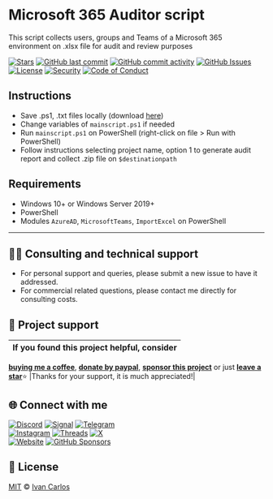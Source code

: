 # Microsoft 365 Auditor script
This script collects users, groups and Teams of a Microsoft 365 environment on .xlsx file for audit and review purposes

[![Stars](https://img.shields.io/github/stars/ivancarlosti/m365auditor?label=⭐%20Stars&color=gold&style=flat)](https://github.com/ivancarlosti/m365auditor/stargazers)
[![GitHub last commit](https://img.shields.io/github/last-commit/ivancarlosti/m365auditor?label=Last%20Commit)](https://github.com/ivancarlosti/m365auditor/commits)
[![GitHub commit activity](https://img.shields.io/github/commit-activity/m/ivancarlosti/m365auditor?label=Activity)](https://github.com/ivancarlosti/m365auditor/pulse)
[![GitHub Issues](https://img.shields.io/github/issues/ivancarlosti/m365auditor?label=Issues&color=orange)](https://github.com/ivancarlosti/m365auditor/issues)  
[![License](https://img.shields.io/github/license/ivancarlosti/m365auditor?label=License)](LICENSE)
[![Security](https://img.shields.io/badge/Security-View%20Here-purple)](https://github.com/ivancarlosti/m365auditor/security)
[![Code of Conduct](https://img.shields.io/badge/Code%20of%20Conduct-1.4-4baaaa)](https://github.com/ivancarlosti/m365auditor/tree/main?tab=coc-ov-file)

## Instructions
* Save .ps1, .txt files locally (download [here](https://github.com/ivancarlosti/m365auditor/zipball/master))
* Change variables of `mainscript.ps1` if needed
* Run `mainscript.ps1` on PowerShell (right-click on file > Run with PowerShell)
* Follow instructions selecting project name, option 1 to generate audit report and collect .zip file on `$destinationpath`

## Requirements
* Windows 10+ or Windows Server 2019+
* PowerShell
* Modules `AzureAD`, `MicrosoftTeams`, `ImportExcel` on PowerShell

---

## 🧑‍💻 Consulting and technical support
* For personal support and queries, please submit a new issue to have it addressed.
* For commercial related questions, please contact me directly for consulting costs. 

## 🩷 Project support
| If you found this project helpful, consider |
| :---: |
[**buying me a coffee**][buymeacoffee], [**donate by paypal**][paypal], [**sponsor this project**][sponsor] or just [**leave a star**](../..)⭐
|Thanks for your support, it is much appreciated!|

## 🌐 Connect with me
[![Discord](https://img.shields.io/badge/Discord-@ivancarlos.me-5865F2?logo=discord&logoColor=white)](https://discord.com/users/ivancarlos.me)
[![Signal](https://img.shields.io/badge/Signal-@ivancarlos.01-2592E9?logo=signal&logoColor=white)](https://icc.gg/-signal)
[![Telegram](https://img.shields.io/badge/Telegram-@ivancarlos-26A5E4?logo=telegram&logoColor=white)](https://t.me/ivancarlos)  
[![Instagram](https://img.shields.io/badge/Instagram-@ivancarlos-E4405F?logo=instagram&logoColor=white)](https://instagram.com/ivancarlos)
[![Threads](https://img.shields.io/badge/Threads-@ivancarlos-000000?logo=threads&logoColor=white)](https://threads.net/@ivancarlos)
[![X](https://img.shields.io/badge/X-@ivancarlos-000000?logo=x&logoColor=white)](https://x.com/ivancarlos)  
[![Website](https://img.shields.io/badge/Website-ivancarlos.me-FF6B6B?logo=linktree&logoColor=white)](https://ivancarlos.me)
[![GitHub Sponsors](https://img.shields.io/github/sponsors/ivancarlosti?label=GitHub%20Sponsors&logo=githubsponsors&logoColor=white&color=ffc0cb)][sponsor]

## 📃 License
[MIT](LICENSE) © [Ivan Carlos][ivancarlos]

[cc]: https://docs.github.com/en/communities/setting-up-your-project-for-healthy-contributions/adding-a-code-of-conduct-to-your-project
[contributing]: https://docs.github.com/en/articles/setting-guidelines-for-repository-contributors
[security]: https://docs.github.com/en/code-security/getting-started/adding-a-security-policy-to-your-repository
[support]: https://docs.github.com/en/articles/adding-support-resources-to-your-project
[it]: https://docs.github.com/en/communities/using-templates-to-encourage-useful-issues-and-pull-requests/configuring-issue-templates-for-your-repository#configuring-the-template-chooser
[prt]: https://docs.github.com/en/communities/using-templates-to-encourage-useful-issues-and-pull-requests/creating-a-pull-request-template-for-your-repository
[funding]: https://docs.github.com/en/articles/displaying-a-sponsor-button-in-your-repository
[ivancarlos]: https://ivancarlos.me
[buymeacoffee]: https://www.buymeacoffee.com/ivancarlos
[paypal]: https://icc.gg/donate
[sponsor]: https://github.com/sponsors/ivancarlosti
